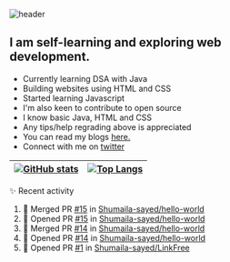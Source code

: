 ![header](https://user-images.githubusercontent.com/107629121/197706347-d7785950-7d11-4394-b6aa-b047d5a35674.png)

                      
                    
## I am self-learning and exploring web development. 

 - Currently learning DSA with Java
 - Building websites using HTML and CSS
 - Started learning Javascript
 - I'm also keen to contribute to open source
 - I know basic Java, HTML and CSS
 - Any tips/help regrading above is appreciated
 - You can read my blogs [here.](https://shumaila-sayed.hashnode.dev/)
 - Connect with me on [twitter](https://twitter.com/Heyyshum)
 


| [![GitHub stats](https://github-readme-stats.vercel.app/api?username=Shumaila-sayed&hide=stars&show_icons=true&theme=tokyonight)](https://github.com/anuraghazra/github-readme-stats) | [![Top Langs](https://github-readme-stats.vercel.app/api/top-langs/?username=Shumaila-sayed&theme=tokyonight)](https://github.com/anuraghazra/github-readme-stats) |
| ------------ | ------------ |

:sparkles: Recent activity
<!--START_SECTION:activity-->
1. 🎉 Merged PR [#15](https://github.com/Shumaila-sayed/hello-world/pull/15) in [Shumaila-sayed/hello-world](https://github.com/Shumaila-sayed/hello-world)
2. 💪 Opened PR [#15](https://github.com/Shumaila-sayed/hello-world/pull/15) in [Shumaila-sayed/hello-world](https://github.com/Shumaila-sayed/hello-world)
3. 🎉 Merged PR [#14](https://github.com/Shumaila-sayed/hello-world/pull/14) in [Shumaila-sayed/hello-world](https://github.com/Shumaila-sayed/hello-world)
4. 💪 Opened PR [#14](https://github.com/Shumaila-sayed/hello-world/pull/14) in [Shumaila-sayed/hello-world](https://github.com/Shumaila-sayed/hello-world)
5. 💪 Opened PR [#1](https://github.com/Shumaila-sayed/LinkFree/pull/1) in [Shumaila-sayed/LinkFree](https://github.com/Shumaila-sayed/LinkFree)
<!--END_SECTION:activity-->
